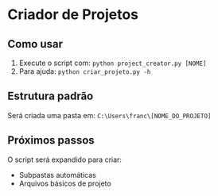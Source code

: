 # Criador de Projetos

## Como usar

1. Execute o script com: `python project_creator.py [NOME]`
2. Para ajuda: `python criar_projeto.py -h`

## Estrutura padrão

Será criada uma pasta em:
`C:\Users\franc\[NOME_DO_PROJETO]`

## Próximos passos

O script será expandido para criar:

- Subpastas automáticas
- Arquivos básicos de projeto
